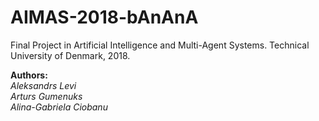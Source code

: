 # AIMAS-2018-bAnAnA
Final Project in Artificial Intelligence and Multi-Agent Systems. Technical University of Denmark, 2018.

**Authors:**  
*Aleksandrs Levi*  
*Arturs Gumenuks*  
*Alina-Gabriela Ciobanu*  
